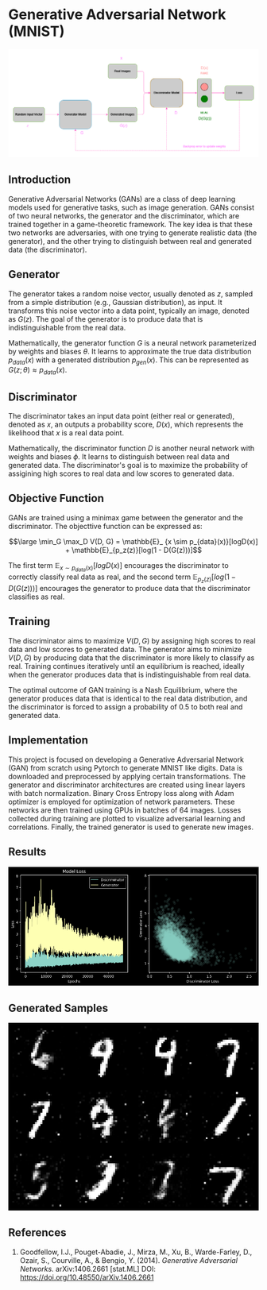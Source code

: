 # Generative Adversarial Network (MNIST)

![GAN-Architecture](images/GAN-Architecture.png)

## Introduction

Generative Adversarial Networks (GANs) are a class of deep learning models used for generative tasks, such as image generation. GANs consist of two neural networks, the generator and the discriminator, which are trained together in a game-theoretic framework. The key idea is that these two networks are adversaries, with one trying to generate realistic data (the generator), and the other trying to distinguish between real and generated data (the discriminator).

## Generator

The generator takes a random noise vector, usually denoted as $z$, sampled from a simple distribution (e.g., Gaussian distribution), as input. It transforms this noise vector into a data point, typically an image, denoted as $G(z)$. The goal of the generator is to produce data that is indistinguishable from the real data.

Mathematically, the generator function $G$ is a neural network parameterized by weights and biases $\theta$. It learns to approximate the true data distribution $p_{data}(x)$ with a generated distribution $p_{gen}(x)$. This can be represented as $G(z; \theta) \approx p_{data}(x)$.

## Discriminator

The discriminator takes an input data point (either real or generated), denoted as $x$, an outputs a probability score, $D(x)$, which represents the likelihood that $x$ is a real data point.

Mathematically, the discriminator function $D$ is another neural network with weights and biases $\phi$. It learns to distinguish between real data and generated data. The discriminator's goal is to maximize the probability of assigining high scores to real data and low scores to generated data.

## Objective Function

GANs are trained using a minimax game between the generator and the discriminator. The objecttive function can be expressed as:

$$\large \min_G \max_D V(D, G) = \mathbb{E}_ {x \sim p_{data}(x)}[logD(x)] + \mathbb{E}_{p_z(z)}[log(1 - D(G(z)))]$$

The first term $\mathbb{E}_ {x \sim p_{data}(x)}[logD(x)]$ encourages the discriminator to correctly classify real data as real, and the second term $\mathbb{E}_{p_z(z)}[log(1 - D(G(z)))]$ encourages the generator to produce data that the discriminator classifies as real.

## Training

The discriminator aims to maximize $V(D, G)$ by assigning high scores to real data and low scores to generated data. The generator aims to minimize $V(D, G)$ by producing data that the discriminator is more likely to classify as real. Training continues iteratively until an equilibrium is reached, ideally when the generator produces data that is indistinguishable from real data.

The optimal outcome of GAN training is a Nash Equilibrium, where the generator produces data that is identical to the real data distribution, and the discriminator is forced to assign a probability of 0.5 to both real and generated data.


## Implementation
This project is focused on developing a Generative Adversarial Network (GAN) from scratch using Pytorch to generate MNIST like digits. Data is downloaded and preprocessed by applying certain transformations. The generator and discriminator architectures are created using linear layers with batch normalization. Binary Cross Entropy loss along with Adam optimizer is employed for optimization of network parameters. These networks are then trained using GPUs in batches of 64 images. Losses collected during training are plotted to visualize adversarial learning and correlations. Finally, the trained generator is used to generate new images.

## Results

![Training Loss and Correlation](images/MNIST-training-loss-correlation.png)

## Generated Samples

![Generated Samples](/images/generated-images.png)

## References

1. Goodfellow, I.J., Pouget-Abadie, J., Mirza, M., Xu, B., Warde-Farley, D., Ozair, S., Courville, A., & Bengio, Y. (2014). *Generative Adversarial Networks.* 	arXiv:1406.2661 [stat.ML] DOI: https://doi.org/10.48550/arXiv.1406.2661
